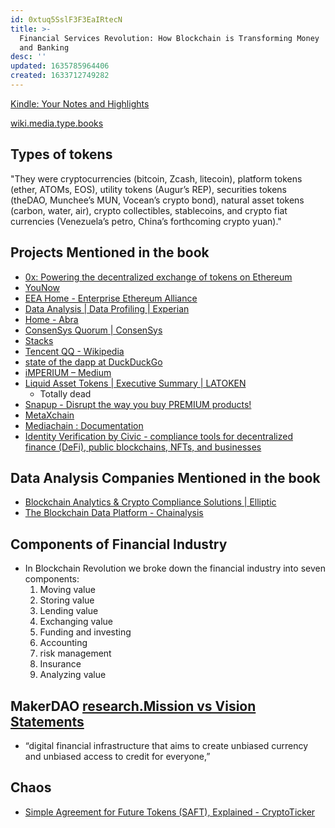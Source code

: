 ```yaml
---
id: 0xtuq5SslF3F3EaIRtecN
title: >-
  Financial Services Revolution: How Blockchain is Transforming Money  Markets 
  and Banking
desc: ''
updated: 1635785964406
created: 1633712749282
---
```


[Kindle: Your Notes and Highlights](https://read.amazon.com/notebook)

[wiki.media.type.books](wiki.media.type.books)


## Types of tokens

"They were cryptocurrencies (bitcoin, Zcash, litecoin), platform tokens (ether, ATOMs, EOS), utility tokens (Augur’s REP), securities tokens (theDAO, Munchee’s MUN, Vocean’s crypto bond), natural asset tokens (carbon, water, air), crypto collectibles, stablecoins, and crypto fiat currencies (Venezuela’s petro, China’s forthcoming crypto yuan)."


## Projects Mentioned in the book

* [0x: Powering the decentralized exchange of tokens on Ethereum](https://0x.org/)
* [YouNow](https://www.younow.com/login)
* [EEA Home - Enterprise Ethereum Alliance](https://entethalliance.org/)
* [Data Analysis | Data Profiling | Experian](https://www.experian.com/data-quality/experian-pandora)
* [Home - Abra](https://www.abra.com/)
* [ConsenSys Quorum | ConsenSys](https://consensys.net/quorum/)
* [Stacks](https://www.stacks.co/)
* [Tencent QQ - Wikipedia](https://en.wikipedia.org/wiki/Tencent_QQ)
* [state of the dapp at DuckDuckGo](https://duckduckgo.com/?t=ffab&q=state+of+the+dapp&ia=web)
* [iMPERIUM – Medium](https://medium.com/@iMPERIUMcoin)
* [Liquid Asset Tokens | Executive Summary | LATOKEN](https://blog.latoken.com/lato-unlocking-a-trillion-dollar-market-5bd31c302923)
  * Totally dead
* [Snapup - Disrupt the way you buy PREMIUM products!](https://snapup.biz/)
* [MetaXchain](https://github.com/metaxchain)
* [Mediachain : Documentation](http://docs.mediachain.io/)
* [Identity Verification by Civic - compliance tools for decentralized finance (DeFi), public blockchains, NFTs, and businesses](https://www.civic.com/)

## Data Analysis Companies Mentioned in the book

* [Blockchain Analytics & Crypto Compliance Solutions | Elliptic](https://www.elliptic.co/)
* [The Blockchain Data Platform - Chainalysis](https://www.chainalysis.com/)
## Components of Financial Industry

* In Blockchain Revolution we broke down the financial industry into seven components: 
  1. Moving value
  2. Storing value
  3. Lending value
  4. Exchanging value
  5. Funding and investing
  6. Accounting
  7. risk management
  8. Insurance
  9. Analyzing value

## MakerDAO [research.Mission vs Vision Statements](research.Mission%20vs%20Vision%20Statements)

*  “digital financial infrastructure that aims to create unbiased currency and unbiased access to credit for everyone,”

## Chaos

* [Simple Agreement for Future Tokens (SAFT), Explained - CryptoTicker](https://cryptoticker.io/en/saft-erklarung/)